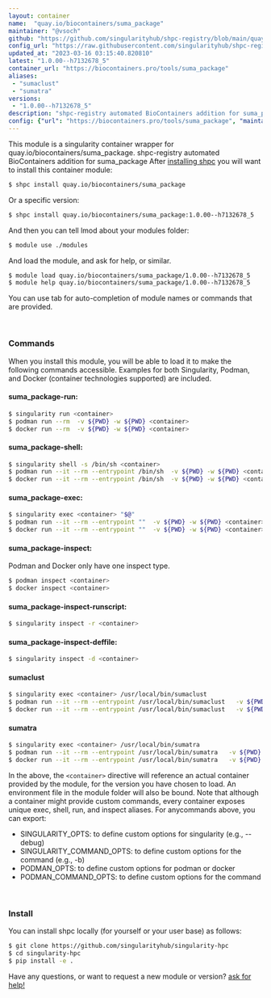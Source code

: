 ```yaml
---
layout: container
name:  "quay.io/biocontainers/suma_package"
maintainer: "@vsoch"
github: "https://github.com/singularityhub/shpc-registry/blob/main/quay.io/biocontainers/suma_package/container.yaml"
config_url: "https://raw.githubusercontent.com/singularityhub/shpc-registry/main/quay.io/biocontainers/suma_package/container.yaml"
updated_at: "2023-03-16 03:15:40.820810"
latest: "1.0.00--h7132678_5"
container_url: "https://biocontainers.pro/tools/suma_package"
aliases:
 - "sumaclust"
 - "sumatra"
versions:
 - "1.0.00--h7132678_5"
description: "shpc-registry automated BioContainers addition for suma_package"
config: {"url": "https://biocontainers.pro/tools/suma_package", "maintainer": "@vsoch", "description": "shpc-registry automated BioContainers addition for suma_package", "latest": {"1.0.00--h7132678_5": "sha256:781cd79ca306b4ed25847f9a095dc97ddce2a2d647e4857ec618082fc2dac600"}, "tags": {"1.0.00--h7132678_5": "sha256:781cd79ca306b4ed25847f9a095dc97ddce2a2d647e4857ec618082fc2dac600"}, "docker": "quay.io/biocontainers/suma_package", "aliases": {"sumaclust": "/usr/local/bin/sumaclust", "sumatra": "/usr/local/bin/sumatra"}}
---
```


This module is a singularity container wrapper for quay.io/biocontainers/suma_package.
shpc-registry automated BioContainers addition for suma_package
After [installing shpc](#install) you will want to install this container module:


```bash
$ shpc install quay.io/biocontainers/suma_package
```

Or a specific version:

```bash
$ shpc install quay.io/biocontainers/suma_package:1.0.00--h7132678_5
```

And then you can tell lmod about your modules folder:

```bash
$ module use ./modules
```

And load the module, and ask for help, or similar.

```bash
$ module load quay.io/biocontainers/suma_package/1.0.00--h7132678_5
$ module help quay.io/biocontainers/suma_package/1.0.00--h7132678_5
```

You can use tab for auto-completion of module names or commands that are provided.

<br>

### Commands

When you install this module, you will be able to load it to make the following commands accessible.
Examples for both Singularity, Podman, and Docker (container technologies supported) are included.

#### suma_package-run:

```bash
$ singularity run <container>
$ podman run --rm  -v ${PWD} -w ${PWD} <container>
$ docker run --rm  -v ${PWD} -w ${PWD} <container>
```

#### suma_package-shell:

```bash
$ singularity shell -s /bin/sh <container>
$ podman run --it --rm --entrypoint /bin/sh  -v ${PWD} -w ${PWD} <container>
$ docker run --it --rm --entrypoint /bin/sh  -v ${PWD} -w ${PWD} <container>
```

#### suma_package-exec:

```bash
$ singularity exec <container> "$@"
$ podman run --it --rm --entrypoint ""  -v ${PWD} -w ${PWD} <container> "$@"
$ docker run --it --rm --entrypoint ""  -v ${PWD} -w ${PWD} <container> "$@"
```

#### suma_package-inspect:

Podman and Docker only have one inspect type.

```bash
$ podman inspect <container>
$ docker inspect <container>
```

#### suma_package-inspect-runscript:

```bash
$ singularity inspect -r <container>
```

#### suma_package-inspect-deffile:

```bash
$ singularity inspect -d <container>
```


#### sumaclust

```bash
$ singularity exec <container> /usr/local/bin/sumaclust
$ podman run --it --rm --entrypoint /usr/local/bin/sumaclust   -v ${PWD} -w ${PWD} <container> -c " $@"
$ docker run --it --rm --entrypoint /usr/local/bin/sumaclust   -v ${PWD} -w ${PWD} <container> -c " $@"
```


#### sumatra

```bash
$ singularity exec <container> /usr/local/bin/sumatra
$ podman run --it --rm --entrypoint /usr/local/bin/sumatra   -v ${PWD} -w ${PWD} <container> -c " $@"
$ docker run --it --rm --entrypoint /usr/local/bin/sumatra   -v ${PWD} -w ${PWD} <container> -c " $@"
```



In the above, the `<container>` directive will reference an actual container provided
by the module, for the version you have chosen to load. An environment file in the
module folder will also be bound. Note that although a container
might provide custom commands, every container exposes unique exec, shell, run, and
inspect aliases. For anycommands above, you can export:

 - SINGULARITY_OPTS: to define custom options for singularity (e.g., --debug)
 - SINGULARITY_COMMAND_OPTS: to define custom options for the command (e.g., -b)
 - PODMAN_OPTS: to define custom options for podman or docker
 - PODMAN_COMMAND_OPTS: to define custom options for the command

<br>

### Install

You can install shpc locally (for yourself or your user base) as follows:

```bash
$ git clone https://github.com/singularityhub/singularity-hpc
$ cd singularity-hpc
$ pip install -e .
```

Have any questions, or want to request a new module or version? [ask for help!](https://github.com/singularityhub/singularity-hpc/issues)